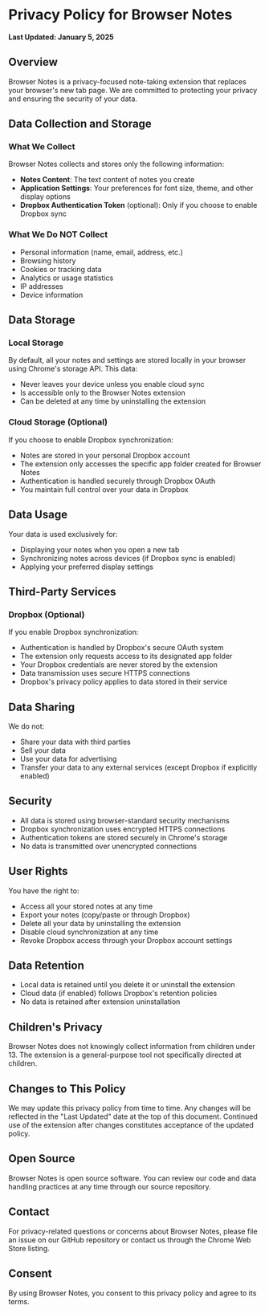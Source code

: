 # Privacy Policy for Browser Notes

**Last Updated: January 5, 2025**

## Overview

Browser Notes is a privacy-focused note-taking extension that replaces your browser's new tab page. We are committed to protecting your privacy and ensuring the security of your data.

## Data Collection and Storage

### What We Collect

Browser Notes collects and stores only the following information:

- **Notes Content**: The text content of notes you create
- **Application Settings**: Your preferences for font size, theme, and other display options
- **Dropbox Authentication Token** (optional): Only if you choose to enable Dropbox sync

### What We Do NOT Collect

- Personal information (name, email, address, etc.)
- Browsing history
- Cookies or tracking data
- Analytics or usage statistics
- IP addresses
- Device information

## Data Storage

### Local Storage
By default, all your notes and settings are stored locally in your browser using Chrome's storage API. This data:
- Never leaves your device unless you enable cloud sync
- Is accessible only to the Browser Notes extension
- Can be deleted at any time by uninstalling the extension

### Cloud Storage (Optional)
If you choose to enable Dropbox synchronization:
- Notes are stored in your personal Dropbox account
- The extension only accesses the specific app folder created for Browser Notes
- Authentication is handled securely through Dropbox OAuth
- You maintain full control over your data in Dropbox

## Data Usage

Your data is used exclusively for:
- Displaying your notes when you open a new tab
- Synchronizing notes across devices (if Dropbox sync is enabled)
- Applying your preferred display settings

## Third-Party Services

### Dropbox (Optional)
If you enable Dropbox synchronization:
- Authentication is handled by Dropbox's secure OAuth system
- The extension only requests access to its designated app folder
- Your Dropbox credentials are never stored by the extension
- Data transmission uses secure HTTPS connections
- Dropbox's privacy policy applies to data stored in their service

## Data Sharing

We do not:
- Share your data with third parties
- Sell your data
- Use your data for advertising
- Transfer your data to any external services (except Dropbox if explicitly enabled)

## Security

- All data is stored using browser-standard security mechanisms
- Dropbox synchronization uses encrypted HTTPS connections
- Authentication tokens are stored securely in Chrome's storage
- No data is transmitted over unencrypted connections

## User Rights

You have the right to:
- Access all your stored notes at any time
- Export your notes (copy/paste or through Dropbox)
- Delete all your data by uninstalling the extension
- Disable cloud synchronization at any time
- Revoke Dropbox access through your Dropbox account settings

## Data Retention

- Local data is retained until you delete it or uninstall the extension
- Cloud data (if enabled) follows Dropbox's retention policies
- No data is retained after extension uninstallation

## Children's Privacy

Browser Notes does not knowingly collect information from children under 13. The extension is a general-purpose tool not specifically directed at children.

## Changes to This Policy

We may update this privacy policy from time to time. Any changes will be reflected in the "Last Updated" date at the top of this document. Continued use of the extension after changes constitutes acceptance of the updated policy.

## Open Source

Browser Notes is open source software. You can review our code and data handling practices at any time through our source repository.

## Contact

For privacy-related questions or concerns about Browser Notes, please file an issue on our GitHub repository or contact us through the Chrome Web Store listing.

## Consent

By using Browser Notes, you consent to this privacy policy and agree to its terms.